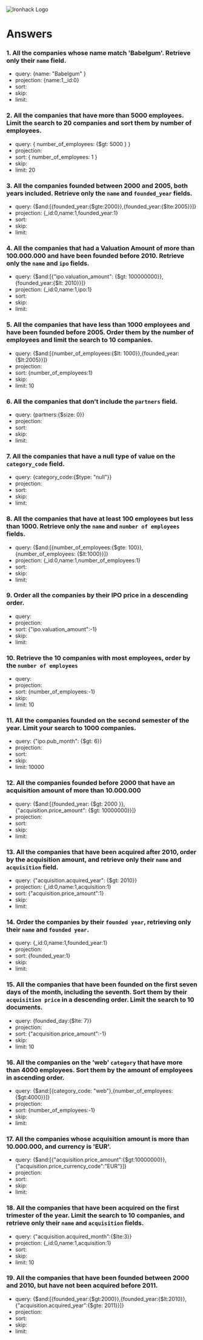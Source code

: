 ![Ironhack Logo](https://i.imgur.com/1QgrNNw.png)

# Answers

### 1. All the companies whose name match 'Babelgum'. Retrieve only their `name` field.

- query: {name: "Babelgum" }
- projection: {name:1,\_id:0}
- sort:
- skip:
- limit:

### 2. All the companies that have more than 5000 employees. Limit the search to 20 companies and sort them by **number of employees**.

- query: { number_of_employees: {$gt: 5000 } }
- projection:
- sort: { number_of_employees: 1 }
- skip:
- limit: 20

### 3. All the companies founded between 2000 and 2005, both years included. Retrieve only the `name` and `founded_year` fields.

- query: {$and:[{founded_year:{$gte:2000}},{founded_year:{$lte:2005}}]}
- projection: {\_id:0,name:1,founded_year:1}
- sort:
- skip:
- limit:

### 4. All the companies that had a Valuation Amount of more than 100.000.000 and have been founded before 2010. Retrieve only the `name` and `ipo` fields.

- query: {$and:[{"ipo.valuation_amount": {$gt: 100000000}},{founded_year:{$lt: 2010}}]}
- projection: {\_id:0,name:1,ipo:1}
- sort:
- skip:
- limit:

### 5. All the companies that have less than 1000 employees and have been founded before 2005. Order them by the number of employees and limit the search to 10 companies.

- query: {$and:[{number_of_employees:{$lt: 1000}},{founded_year:{$lt:2005}}]}
- projection:
- sort: {number_of_employees:1}
- skip:
- limit: 10

### 6. All the companies that don't include the `partners` field.

- query: {partners:{$size: 0}}
- projection:
- sort:
- skip:
- limit:

### 7. All the companies that have a null type of value on the `category_code` field.

- query: {category_code:{$type: "null"}}
- projection:
- sort:
- skip:
- limit:

### 8. All the companies that have at least 100 employees but less than 1000. Retrieve only the `name` and `number of employees` fields.

- query: {$and:[{number_of_employees:{$gte: 100}},{number_of_employees: {$lt:1000}}]}
- projection: {\_id:0,name:1,number_of_employees:1}
- sort:
- skip:
- limit:

### 9. Order all the companies by their IPO price in a descending order.

- query:
- projection:
- sort: {"ipo.valuation_amount":-1}
- skip:
- limit:

### 10. Retrieve the 10 companies with most employees, order by the `number of employees`

- query:
- projection:
- sort: {number_of_employees:-1}
- skip:
- limit: 10

### 11. All the companies founded on the second semester of the year. Limit your search to 1000 companies.

- query: {"ipo.pub_month": {$gt: 6}}
- projection:
- sort:
- skip:
- limit: 10000

### 12. All the companies founded before 2000 that have an acquisition amount of more than 10.000.000

- query: {$and:[{founded_year: {$gt: 2000 }}, {"acquisition.price_amount": {$gt: 10000000}}]}
- projection:
- sort:
- skip:
- limit:

### 13. All the companies that have been acquired after 2010, order by the acquisition amount, and retrieve only their `name` and `acquisition` field.

- query: {"acquisition.acquired_year": {$gt: 2010}}
- projection: {\_id:0,name:1,acquisition:1}
- sort: {"acquisition.price_amount":1}
- skip:
- limit:

### 14. Order the companies by their `founded year`, retrieving only their `name` and `founded year`.

- query: {\_id:0,name:1,founded_year:1}
- projection:
- sort: {founded_year:1}
- skip:
- limit:

### 15. All the companies that have been founded on the first seven days of the month, including the seventh. Sort them by their `acquisition price` in a descending order. Limit the search to 10 documents.

- query: {founded_day:{$lte: 7}}
- projection:
- sort: {"acquisition.price_amount":-1}
- skip:
- limit: 10

### 16. All the companies on the 'web' `category` that have more than 4000 employees. Sort them by the amount of employees in ascending order.

- query: {$and:[{category_code: "web"},{number_of_employees:{$gt:4000}}]}
- projection:
- sort: {number_of_employees:-1}
- skip:
- limit:

### 17. All the companies whose acquisition amount is more than 10.000.000, and currency is 'EUR'.

- query: {$and:[{"acquisition.price_amount":{$gt:10000000}},{"acquisition.price_currency_code":"EUR"}]}
- projection:
- sort:
- skip:
- limit:

### 18. All the companies that have been acquired on the first trimester of the year. Limit the search to 10 companies, and retrieve only their `name` and `acquisition` fields.

- query: {"acquisition.acquired_month":{$lte:3}}
- projection: {\_id:0,name:1,acquisition:1}
- sort:
- skip:
- limit: 10

### 19. All the companies that have been founded between 2000 and 2010, but have not been acquired before 2011.

- query: {$and:[{founded_year:{$gt:2000}},{founded_year:{$lt:2010}},{"acquisition.acquired_year":{$gte: 2011}}]}
- projection:
- sort:
- skip:
- limit:
